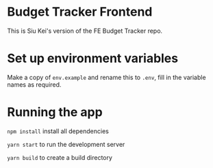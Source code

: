 # Budget Tracker Frontend
This is Siu Kei's version of the FE Budget Tracker repo.

# Set up environment variables
Make a copy of `env.example` and rename this to `.env`, fill in the variable names as required.

# Running the app
`npm install` install all dependencies

`yarn start` to run the development server

`yarn build` to create a build directory
